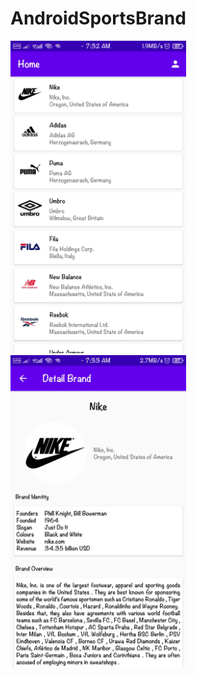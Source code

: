 # AndroidSportsBrand
<img height="500" src="https://github.com/NangStywn/AndroidSportsBrand/blob/master/1603845296640.jpg?raw=true"/>
<img height="500" src="https://github.com/NangStywn/AndroidSportsBrand/blob/master/1603845296628.jpg?raw=true"/>

